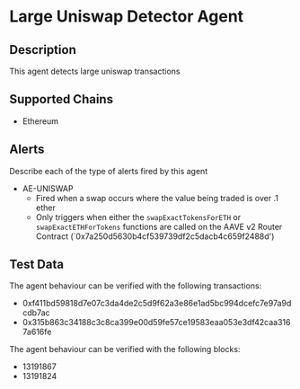 # Large Uniswap Detector Agent

## Description

This agent detects large uniswap transactions

## Supported Chains

- Ethereum

## Alerts

Describe each of the type of alerts fired by this agent

- AE-UNISWAP
  - Fired when a swap occurs where the value being traded is over .1 ether
  - Only triggers when either the `swapExactTokensForETH` or `swapExactETHForTokens`
    functions are called on the AAVE v2 Router Contract (`0x7a250d5630b4cf539739df2c5dacb4c659f2488d')

## Test Data

The agent behaviour can be verified with the following transactions:

- 0xf411bd59818d7e07c3da4de2c5d9f62a3e86e1ad5bc994dcefc7e97a9dcdb7ac
- 0x315b863c34188c3c8ca399e00d59fe57ce19583eaa053e3df42caa3167a616fe

The agent behaviour can be verified with the following blocks:
- 13191867
- 13191824

